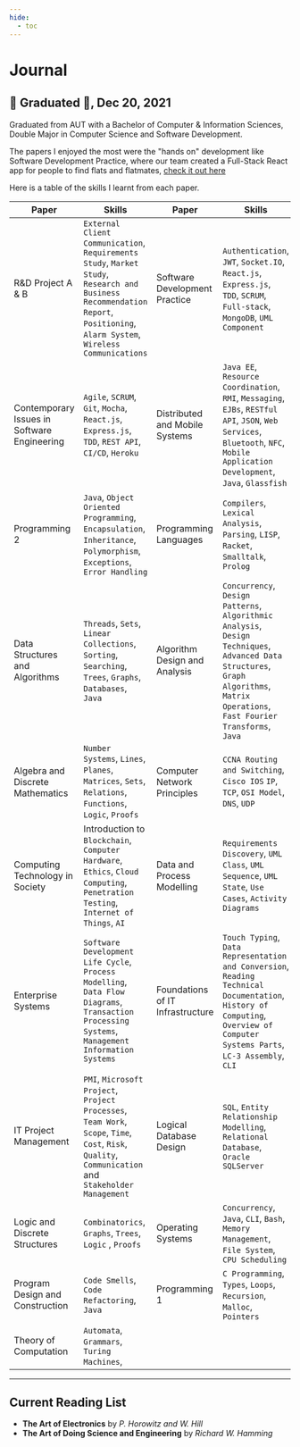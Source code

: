```yaml
---
hide:
  - toc
---
```

# Journal

## 📌 Graduated 🎉, Dec 20, 2021

Graduated from AUT with a Bachelor of Computer & Information Sciences, Double Major in Computer Science and Software Development. 

The papers I enjoyed the most were the "hands on" development like Software Development Practice, where our team created a Full-Stack React app for people to find flats and flatmates, [check it out here](https://github.com/SDP-Flinder/flinder)

Here is a table of the skills I learnt from each paper.

| Paper | Skills | Paper | Skills |
| --- | --- | --- | --- | 
| R&D Project A & B | `External Client Communication`, `Requirements Study`, `Market Study`, `Research and Business Recommendation Report`, `Positioning`, `Alarm System`,  `Wireless Communications` | Software Development Practice | `Authentication`, `JWT`, `Socket.IO`, `React.js`, `Express.js`, `TDD`, `SCRUM`, `Full-stack`, `MongoDB`, `UML Component` |
| Contemporary Issues in Software Engineering  | `Agile`, `SCRUM`, `Git`, `Mocha`, `React.js`, `Express.js`, `TDD`, `REST API`, `CI/CD`, `Heroku` | Distributed and Mobile Systems | `Java EE`, `Resource Coordination`, `RMI`, `Messaging`, `EJBs`, `RESTful API`, `JSON`, `Web Services`, `Bluetooth`, `NFC`, `Mobile Application Development`, `Java`, `Glassfish` |
| Programming 2 | `Java`, `Object Oriented Programming`, `Encapsulation`, `Inheritance`, `Polymorphism`, `Exceptions`, `Error Handling`  | Programming Languages | `Compilers`, `Lexical Analysis`, `Parsing`, `LISP`, `Racket`, `Smalltalk`, `Prolog`  |
| Data Structures and Algorithms | `Threads`, `Sets`, `Linear Collections`, `Sorting`, `Searching`, `Trees`, `Graphs`, `Databases`, `Java` | Algorithm Design and Analysis | `Concurrency`, `Design Patterns`, `Algorithmic Analysis`, `Design Techniques`, `Advanced Data Structures`, `Graph Algorithms`, `Matrix Operations`, `Fast Fourier Transforms`, `Java` | Applied Human Computer Interaction | `Human Perception` | Applied Communication | `Public Speaking`, `Report Writing` | 
| Algebra and Discrete Mathematics | `Number Systems`, `Lines`, `Planes`, `Matrices`, `Sets`, `Relations`, `Functions`, `Logic`, `Proofs` | Computer Network Principles | `CCNA Routing and Switching`, `Cisco IOS` `IP`, `TCP`, `OSI Model`, `DNS`, `UDP` | 
| Computing Technology in Society | Introduction to `Blockchain`, `Computer Hardware`, `Ethics`, `Cloud Computing`, `Penetration Testing`, `Internet of Things`, `AI`  | Data and Process Modelling | `Requirements Discovery`, `UML Class`, `UML Sequence`, `UML State`, `Use Cases`, `Activity Diagrams`|
 Enterprise Systems | `Software Development Life Cycle`, `Process Modelling`, `Data Flow Diagrams`, `Transaction Processing Systems`, `Management Information Systems` | Foundations of IT Infrastructure |  `Touch Typing`, `Data Representation and Conversion`, `Reading Technical Documentation`, `History of Computing`, `Overview of Computer Systems Parts`, `LC-3 Assembly`, `CLI` |
| IT Project Management | `PMI`, `Microsoft Project`, `Project Processes`, `Team Work`, `Scope`, `Time`, `Cost`, `Risk`, `Quality`, `Communication` and `Stakeholder Management`  | Logical Database Design | `SQL`, `Entity Relationship Modelling`, `Relational Database`, `Oracle SQLServer` | 
| Logic and Discrete Structures | `Combinatorics`, `Graphs`, `Trees`, `Logic`  , `Proofs` | Operating Systems | `Concurrency`,  `Java`, `CLI`, `Bash`, `Memory Management`, `File System`, `CPU Scheduling`| 
| Program Design and Construction | `Code Smells`, `Code Refactoring`, `Java` | Programming 1 | `C Programming`, `Types`, `Loops`, `Recursion`, `Malloc`, `Pointers` |
| Theory of Computation | `Automata`, `Grammars`, `Turing Machines`, | 

---

## Current Reading List

- **The Art of Electronics** by *P. Horowitz and W. Hill*
- **The Art of Doing Science and Engineering** by *Richard W. Hamming*